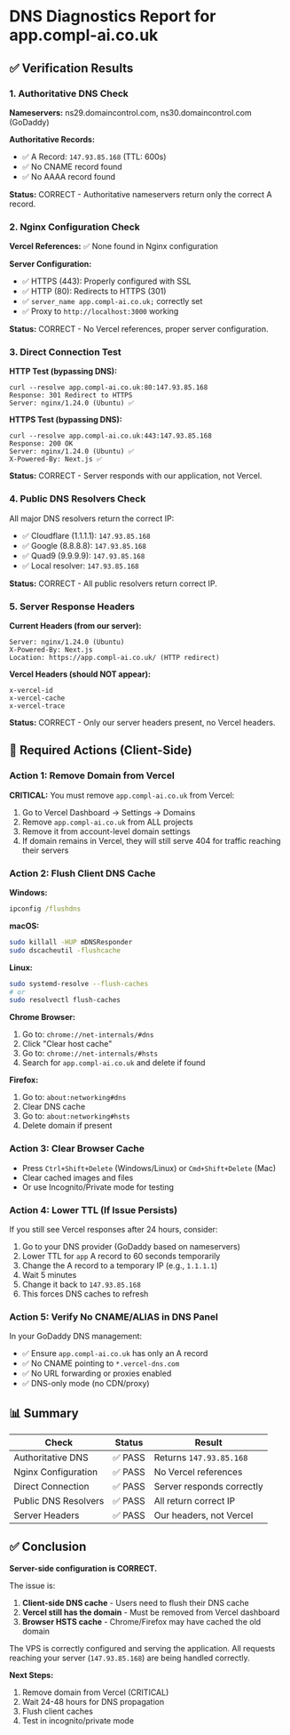 # DNS Diagnostics Report for app.compl-ai.co.uk

## ✅ Verification Results

### 1. Authoritative DNS Check

**Nameservers:** ns29.domaincontrol.com, ns30.domaincontrol.com (GoDaddy)

**Authoritative Records:**

- ✅ A Record: `147.93.85.168` (TTL: 600s)
- ✅ No CNAME record found
- ✅ No AAAA record found

**Status:** CORRECT - Authoritative nameservers return only the correct A record.

### 2. Nginx Configuration Check

**Vercel References:** ✅ None found in Nginx configuration

**Server Configuration:**

- ✅ HTTPS (443): Properly configured with SSL
- ✅ HTTP (80): Redirects to HTTPS (301)
- ✅ `server_name app.compl-ai.co.uk;` correctly set
- ✅ Proxy to `http://localhost:3000` working

**Status:** CORRECT - No Vercel references, proper server configuration.

### 3. Direct Connection Test

**HTTP Test (bypassing DNS):**

```
curl --resolve app.compl-ai.co.uk:80:147.93.85.168
Response: 301 Redirect to HTTPS
Server: nginx/1.24.0 (Ubuntu) ✅
```

**HTTPS Test (bypassing DNS):**

```
curl --resolve app.compl-ai.co.uk:443:147.93.85.168
Response: 200 OK
Server: nginx/1.24.0 (Ubuntu) ✅
X-Powered-By: Next.js ✅
```

**Status:** CORRECT - Server responds with our application, not Vercel.

### 4. Public DNS Resolvers Check

All major DNS resolvers return the correct IP:

- ✅ Cloudflare (1.1.1.1): `147.93.85.168`
- ✅ Google (8.8.8.8): `147.93.85.168`
- ✅ Quad9 (9.9.9.9): `147.93.85.168`
- ✅ Local resolver: `147.93.85.168`

**Status:** CORRECT - All public resolvers return correct IP.

### 5. Server Response Headers

**Current Headers (from our server):**

```
Server: nginx/1.24.0 (Ubuntu)
X-Powered-By: Next.js
Location: https://app.compl-ai.co.uk/ (HTTP redirect)
```

**Vercel Headers (should NOT appear):**

```
x-vercel-id
x-vercel-cache
x-vercel-trace
```

**Status:** CORRECT - Only our server headers present, no Vercel headers.

## 🔧 Required Actions (Client-Side)

### Action 1: Remove Domain from Vercel

**CRITICAL:** You must remove `app.compl-ai.co.uk` from Vercel:

1. Go to Vercel Dashboard → Settings → Domains
2. Remove `app.compl-ai.co.uk` from ALL projects
3. Remove it from account-level domain settings
4. If domain remains in Vercel, they will still serve 404 for traffic reaching their servers

### Action 2: Flush Client DNS Cache

**Windows:**

```cmd
ipconfig /flushdns
```

**macOS:**

```bash
sudo killall -HUP mDNSResponder
sudo dscacheutil -flushcache
```

**Linux:**

```bash
sudo systemd-resolve --flush-caches
# or
sudo resolvectl flush-caches
```

**Chrome Browser:**

1. Go to: `chrome://net-internals/#dns`
2. Click "Clear host cache"
3. Go to: `chrome://net-internals/#hsts`
4. Search for `app.compl-ai.co.uk` and delete if found

**Firefox:**

1. Go to: `about:networking#dns`
2. Clear DNS cache
3. Go to: `about:networking#hsts`
4. Delete domain if present

### Action 3: Clear Browser Cache

- Press `Ctrl+Shift+Delete` (Windows/Linux) or `Cmd+Shift+Delete` (Mac)
- Clear cached images and files
- Or use Incognito/Private mode for testing

### Action 4: Lower TTL (If Issue Persists)

If you still see Vercel responses after 24 hours, consider:

1. Go to your DNS provider (GoDaddy based on nameservers)
2. Lower TTL for `app` A record to 60 seconds temporarily
3. Change the A record to a temporary IP (e.g., `1.1.1.1`)
4. Wait 5 minutes
5. Change it back to `147.93.85.168`
6. This forces DNS caches to refresh

### Action 5: Verify No CNAME/ALIAS in DNS Panel

In your GoDaddy DNS management:

- ✅ Ensure `app.compl-ai.co.uk` has only an A record
- ✅ No CNAME pointing to `*.vercel-dns.com`
- ✅ No URL forwarding or proxies enabled
- ✅ DNS-only mode (no CDN/proxy)

## 📊 Summary

| Check                | Status  | Result                    |
| -------------------- | ------- | ------------------------- |
| Authoritative DNS    | ✅ PASS | Returns `147.93.85.168`   |
| Nginx Configuration  | ✅ PASS | No Vercel references      |
| Direct Connection    | ✅ PASS | Server responds correctly |
| Public DNS Resolvers | ✅ PASS | All return correct IP     |
| Server Headers       | ✅ PASS | Our headers, not Vercel   |

## ✅ Conclusion

**Server-side configuration is CORRECT.**

The issue is:

1. **Client-side DNS cache** - Users need to flush their DNS cache
2. **Vercel still has the domain** - Must be removed from Vercel dashboard
3. **Browser HSTS cache** - Chrome/Firefox may have cached the old domain

The VPS is correctly configured and serving the application. All requests reaching your server (`147.93.85.168`) are being handled correctly.

**Next Steps:**

1. Remove domain from Vercel (CRITICAL)
2. Wait 24-48 hours for DNS propagation
3. Flush client caches
4. Test in incognito/private mode
